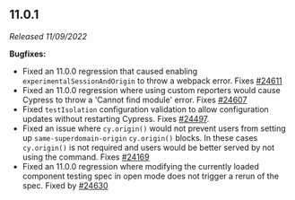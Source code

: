 ## 11.0.1

_Released 11/09/2022_

**Bugfixes:**

- Fixed an 11.0.0 regression that caused enabling `experimentalSessionAndOrigin`
  to throw a webpack error. Fixes
  [#24611](https://github.com/cypress-io/cypress/issues/24611)
- Fixed an 11.0.0 regression where using custom reporters would cause Cypress to
  throw a 'Cannot find module' error. Fixes
  [#24607](https://github.com/cypress-io/cypress/issues/24607)
- Fixed `testIsolation` configuration validation to allow configuration updates
  without restarting Cypress. Fixes
  [#24497](https://github.com/cypress-io/cypress/issues/24497).
- Fixed an issue where `cy.origin()` would not prevent users from setting up
  `same-superdomain-origin` `cy.origin()` blocks. In these cases `cy.origin()`
  is not required and users would be better served by not using the command.
  Fixes [#24169](https://github.com/cypress-io/cypress/issues/24169)
- Fixed an 11.0.0 regression where modifying the currently loaded component
  testing spec in open mode does not trigger a rerun of the spec. Fixed by
  [#24630](https://github.com/cypress-io/cypress/pull/24630)
